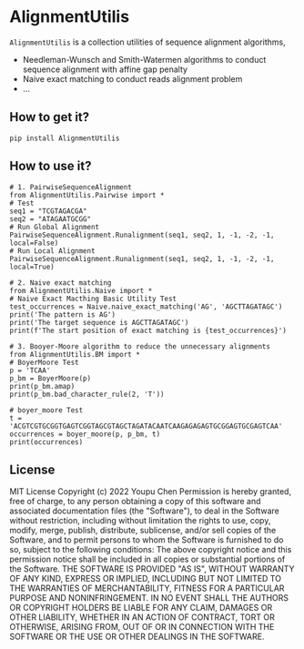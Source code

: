 # AlignmentUtilis

`AlignmentUtilis` is a collection utilities of sequence alignment algorithms,

- Needleman-Wunsch and Smith-Watermen algorithms to conduct sequence alignment with affine gap penalty
- Naive exact matching to conduct reads alignment problem
- ...

## How to get it?

```shell
pip install AlignmentUtilis
```



## How to use it?

```shell
# 1. PairwiseSequenceAlignment
from AlignmentUtilis.Pairwise import *
# Test
seq1 = "TCGTAGACGA"
seq2 = "ATAGAATGCGG"
# Run Global Alignment
PairwiseSequenceAlignment.Runalignment(seq1, seq2, 1, -1, -2, -1, local=False)
# Run Local Alignment
PairwiseSequenceAlignment.Runalignment(seq1, seq2, 1, -1, -2, -1, local=True)

# 2. Naive exact matching
from AlignmentUtilis.Naive import *
# Naive Exact Macthing Basic Utility Test
test_occurrences = Naive.naive_exact_matching('AG', 'AGCTTAGATAGC')
print('The pattern is AG')
print('The target sequence is AGCTTAGATAGC')
print(f'The start position of exact matching is {test_occurrences}')

# 3. Booyer-Moore algorithm to reduce the unnecessary alignments
from AlignmentUtilis.BM import *
# BoyerMoore Test
p = 'TCAA'
p_bm = BoyerMoore(p)
print(p_bm.amap)
print(p_bm.bad_character_rule(2, 'T'))

# boyer_moore Test
t = 'ACGTCGTGCGGTGAGTCGGTAGCGTAGCTAGATACAATCAAGAGAGAGTGCGGAGTGCGAGTCAA'
occurrences = boyer_moore(p, p_bm, t)
print(occurrences)
```



## License

MIT License
Copyright (c) 2022 Youpu Chen
Permission is hereby granted, free of charge, to any person obtaining a copy
of this software and associated documentation files (the "Software"), to deal in the Software without restriction, including without limitation the rights to use, copy, modify, merge, publish, distribute, sublicense, and/or sell copies of the Software, and to permit persons to whom the Software is furnished to do so, subject to the following conditions:
The above copyright notice and this permission notice shall be included in all copies or substantial portions of the Software.
THE SOFTWARE IS PROVIDED "AS IS", WITHOUT WARRANTY OF ANY KIND, EXPRESS OR IMPLIED, INCLUDING BUT NOT LIMITED TO THE WARRANTIES OF MERCHANTABILITY, FITNESS FOR A PARTICULAR PURPOSE AND NONINFRINGEMENT. IN NO EVENT SHALL THE AUTHORS OR COPYRIGHT HOLDERS BE LIABLE FOR ANY CLAIM, DAMAGES OR OTHER LIABILITY, WHETHER IN AN ACTION OF CONTRACT, TORT OR OTHERWISE, ARISING FROM, OUT OF OR IN CONNECTION WITH THE SOFTWARE OR THE USE OR OTHER DEALINGS IN THE SOFTWARE.